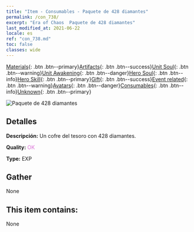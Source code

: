 ```yaml
---
title: "Item - Consumables - Paquete de 428 diamantes"
permalink: /con_738/
excerpt: "Era of Chaos  Paquete de 428 diamantes"
last_modified_at: 2021-06-22
locale: es
ref: "con_738.md"
toc: false
classes: wide
---
```

 [Materials](/ItemsES/){: .btn .btn--primary}[Artifacts](/ItemsES/Artifacts/){: .btn .btn--success}[Unit Soul](/ItemsES/UnitSoul/){: .btn .btn--warning}[Unit Awakening](/ItemsES/UnitAwakening/){: .btn .btn--danger}[Hero Soul](/ItemsES/HeroSoul/){: .btn .btn--info}[Hero Skill](/ItemsES/HeroSkill/){: .btn .btn--primary}[Gift](/ItemsES/Gift/){: .btn .btn--success}[Event related](/ItemsES/Events/){: .btn .btn--warning}[Avatars](/ItemsES/Avatars/){: .btn .btn--danger}[Consumables](/ItemsES/Consumables/){: .btn .btn--info}[Unknown](/ItemsES/Unknown/){: .btn .btn--primary}

 ![Paquete de 428 diamantes](/images/t/i_tool_30274.png)

## Detalles
 **Descripción:** Un cofre del tesoro con 428 diamantes.

 **Quality:** <span style="color: #DA70D6">OK</span>

 **Type:** EXP

## Gather

  None

## This item contains:

  None

